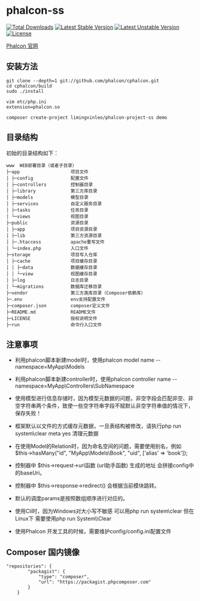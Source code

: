# phalcon-ss
[![Total Downloads](https://poser.pugx.org/limingxinleo/phalcon-project-ss/downloads)](https://packagist.org/packages/limingxinleo/phalcon-project-ss)
[![Latest Stable Version](https://poser.pugx.org/limingxinleo/phalcon-project-ss/v/stable)](https://packagist.org/packages/limingxinleo/phalcon-project-ss)
[![Latest Unstable Version](https://poser.pugx.org/limingxinleo/phalcon-project-ss/v/unstable)](https://packagist.org/packages/limingxinleo/phalcon-project-ss)
[![License](https://poser.pugx.org/limingxinleo/phalcon-project-ss/license)](https://packagist.org/packages/limingxinleo/phalcon-project-ss)



[Phalcon 官网](https://docs.phalconphp.com/zh/latest/index.html)

## 安装方法 ##
~~~
git clone --depth=1 git://github.com/phalcon/cphalcon.git
cd cphalcon/build
sudo ./install

vim etc/php.ini 
extension=phalcon.so

composer create-project limingxinleo/phalcon-project-ss demo
~~~

## 目录结构

初始的目录结构如下：

~~~
www  WEB部署目录（或者子目录）
├─app                   项目文件
│ ├─config              配置文件
│ ├─controllers         控制器目录
│ ├─library             第三方库目录
│ ├─models              模型目录
│ ├─services            自定义服务目录
│ ├─tasks               任务目录
│ └─views               视图目录
├─public                资源目录
│ ├─app                 项目资源目录
│ ├─lib                 第三方资源目录
│ ├─.htaccess           apache重写文件
│ └─index.php           入口文件
├─storage               项目写入仓库
│ ├─cache               项目缓存目录
│ │ ├─data              数据缓存目录
│ │ └─view              视图缓存目录
│ ├─log                 日志目录
│ └─migrations          数据库迁移目录
├─vendor                第三方类库目录（Composer依赖库）
├─.env                  env支持配置文件
├─composer.json         composer定义文件
├─README.md             README文件
├─LICENSE               授权说明文件
├─run                   命令行入口文件
~~~

## 注意事项 ##
* 利用phalcon脚本新建model时，使用phalcon model name --namespace=MyApp\Models
* 利用phalcon脚本新建controller时，使用phalcon controller name --namespace=MyApp\Controllers\SubNamespace

* 使用模型进行信息存储时，因为模型元数据的问题，非空字段会匹配非空、非空字符串两个条件，致使一些空字符串字段不赋默认非空字符串值的情况下，保存失败！
* 框架默认以文件的方式缓存元数据，一旦表结构被修改，请执行php run system\clear meta yes 清理元数据
* 在使用Model的Relation时，因为命名空间的问题，需要使用别名，例如 $this->hasMany("id", "MyApp\\Models\\Book", "uid", ['alias' => 'book']);
* 控制器中 $this->request->url函数 (url助手函数) 生成的地址 会拼接config中的baseUri。
* 控制器中 $this->response->redirect() 会根据当前模块跳转。
* 默认的调度params是按照数组顺序进行对应的。
* 使用Cli时，因为Windows对大小写不敏感 可以用php run system\clear 但在Linux下 需要使用php run System\\\\Clear
* 使用Phalcon 开发工具的时候，需要维护config/config.ini配置文件

## Composer 国内镜像
~~~
"repositories": {
        "packagist": {
            "type": "composer",
            "url": "https://packagist.phpcomposer.com"
        }
    }
~~~
